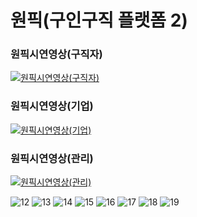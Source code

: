 # 원픽(구인구직 플랫폼 2)
### 원픽시연영상(구직자)

[![원픽시연영상(구직자)](https://img.youtube.com/vi/CkNc9W4y_c4/0.jpg)](https://www.youtube.com/watch?v=CkNc9W4y_c4)

### 원픽시연영상(기업)

[![원픽시연영상(기업)](https://img.youtube.com/vi/PT7_sP1R7Es/0.jpg)](https://www.youtube.com/watch?v=PT7_sP1R7Es)

### 원픽시연영상(관리)

[![원픽시연영상(관리)](https://img.youtube.com/vi/tYlUggeVOqE/0.jpg)](https://www.youtube.com/watch?v=tYlUggeVOqE)

![12](https://github.com/user-attachments/assets/444f0f26-2851-4bb9-9cd6-5f5746ed883d)
![13](https://github.com/user-attachments/assets/97444748-e7c6-443f-a41a-158b7aa0553e)
![14](https://github.com/user-attachments/assets/e56bd7bf-6b45-4f18-b6e1-9482bdd91345)
![15](https://github.com/user-attachments/assets/07e0eff8-de8e-4c97-86b0-f6de8920a4cd)
![16](https://github.com/user-attachments/assets/c03c335a-04a7-4c8a-b4ee-f7bbe4ec9b16)
![17](https://github.com/user-attachments/assets/d0d6186c-2b7c-44ef-97b9-048bd002b58d)
![18](https://github.com/user-attachments/assets/dfaa5401-0675-493d-9e4f-9ab0df8bb4ea)
![19](https://github.com/user-attachments/assets/36bbb8d1-1bf4-4836-a42e-d912e1325c98)
